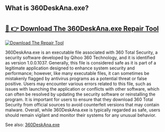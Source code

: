 ## What is 360DeskAna.exe? 

# <h2><a href="https://exedetect.com/download.php?360DeskAna.exe">🔗 👉 Download The 360DeskAna.exe Repair Tool</a></h2>

[![Download The Repair Tool](https://exedetect.com/download-button.jpg)](https://exedetect.com/download.php?360DeskAna.exe)

360DeskAna.exe is an executable file associated with 360 Total Security, a security software developed by Qihoo 360 Technology, and it is identified as version 1.0.0.1037. Generally, this file is considered safe as it is part of a legitimate application designed to enhance system security and performance; however, like many executable files, it can sometimes be mistakenly flagged by antivirus programs as a potential threat or false positive. Users may encounter various errors related to this file, such as issues with launching the application or conflicts with other software, which can often be resolved by updating the security software or reinstalling the program. It is important for users to ensure that they download 360 Total Security from official sources to avoid counterfeit versions that may contain malware. Overall, while 360DeskAna.exe is typically regarded as safe, users should remain vigilant and monitor their systems for any unusual behavior.

See also: <a href="https://execheck.com/360DeskAnaexe.php">360DeskAna.exe</a>
